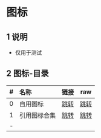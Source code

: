 # 图标

## 1 说明

* 仅用于测试

## 2 图标-目录

|#|名称|链接|raw|
|:----:|:----|:----:|:----:|
|0|自用图标|[跳转](/icon/icon.json)|[跳转](https://raw.githubusercontent.com/xilemon/quanx/main/icon/icon.json)|
|1|引用图标合集|[跳转](/icon/icons.json)|[跳转](https://raw.githubusercontent.com/xilemon/quanx/main/icon/icons.json)|
|-| | |
